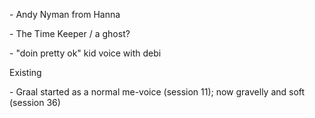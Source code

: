 \- Andy Nyman from Hanna

\- The Time Keeper / a ghost?

\- "doin pretty ok" kid voice with debi

Existing

\- Graal started as a normal me-voice (session 11); now gravelly and soft (session 36)

